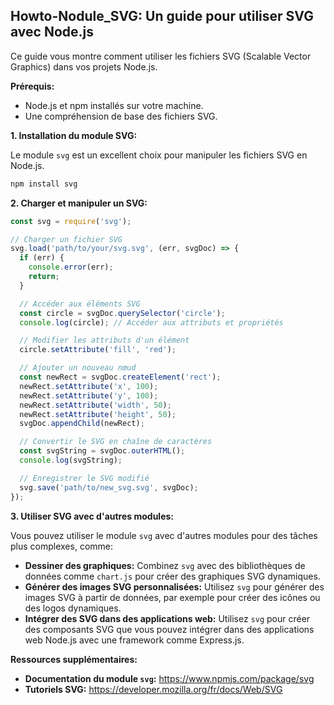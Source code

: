 ## Howto-Nodule_SVG: Un guide pour utiliser SVG avec Node.js

Ce guide vous montre comment utiliser les fichiers SVG (Scalable Vector Graphics) dans vos projets Node.js.

**Prérequis:**

* Node.js et npm installés sur votre machine.
* Une compréhension de base des fichiers SVG.

**1. Installation du module SVG:**

Le module `svg` est un excellent choix pour manipuler les fichiers SVG en Node.js.

```bash
npm install svg
```

**2. Charger et manipuler un SVG:**

```javascript
const svg = require('svg');

// Charger un fichier SVG
svg.load('path/to/your/svg.svg', (err, svgDoc) => {
  if (err) {
    console.error(err);
    return;
  }

  // Accéder aux éléments SVG
  const circle = svgDoc.querySelector('circle');
  console.log(circle); // Accéder aux attributs et propriétés

  // Modifier les attributs d'un élément
  circle.setAttribute('fill', 'red');

  // Ajouter un nouveau nœud
  const newRect = svgDoc.createElement('rect');
  newRect.setAttribute('x', 100);
  newRect.setAttribute('y', 100);
  newRect.setAttribute('width', 50);
  newRect.setAttribute('height', 50);
  svgDoc.appendChild(newRect);

  // Convertir le SVG en chaîne de caractères
  const svgString = svgDoc.outerHTML();
  console.log(svgString);

  // Enregistrer le SVG modifié
  svg.save('path/to/new_svg.svg', svgDoc);
});
```

**3. Utiliser SVG avec d'autres modules:**

Vous pouvez utiliser le module `svg` avec d'autres modules pour des tâches plus complexes, comme:

* **Dessiner des graphiques:** Combinez `svg` avec des bibliothèques de données comme `chart.js` pour créer des graphiques SVG dynamiques.
* **Générer des images SVG personnalisées:** Utilisez `svg` pour générer des images SVG à partir de données, par exemple pour créer des icônes ou des logos dynamiques.
* **Intégrer des SVG dans des applications web:** Utilisez `svg` pour créer des composants SVG que vous pouvez intégrer dans des applications web Node.js avec une framework comme Express.js.

**Ressources supplémentaires:**

* **Documentation du module `svg`:** https://www.npmjs.com/package/svg
* **Tutoriels SVG:** https://developer.mozilla.org/fr/docs/Web/SVG




